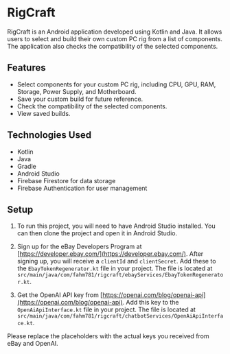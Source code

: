 # RigCraft

RigCraft is an Android application developed using Kotlin and Java. It allows users to select and build their own custom PC rig from a list of components. The application also checks the compatibility of the selected components.

## Features

- Select components for your custom PC rig, including CPU, GPU, RAM, Storage, Power Supply, and Motherboard.
- Save your custom build for future reference.
- Check the compatibility of the selected components.
- View saved builds.

## Technologies Used

- Kotlin
- Java
- Gradle
- Android Studio
- Firebase Firestore for data storage
- Firebase Authentication for user management

## Setup

1. To run this project, you will need to have Android Studio installed. You can then clone the project and open it in Android Studio.

2. Sign up for the eBay Developers Program at [https://developer.ebay.com/](https://developer.ebay.com/). After signing up, you will receive a `clientId` and `clientSecret`. Add these to the `EbayTokenRegenerator.kt` file in your project. The file is located at `src/main/java/com/fahm781/rigcraft/ebayServices/EbayTokenRegenerator.kt`.

3. Get the OpenAI API key from [https://openai.com/blog/openai-api](https://openai.com/blog/openai-api). Add this key to the `OpenAiApiInterface.kt` file in your project. The file is located at `src/main/java/com/fahm781/rigcraft/chatbotServices/OpenAiApiInterface.kt`.

  Please replace the placeholders with the actual keys you received from eBay and OpenAI.
